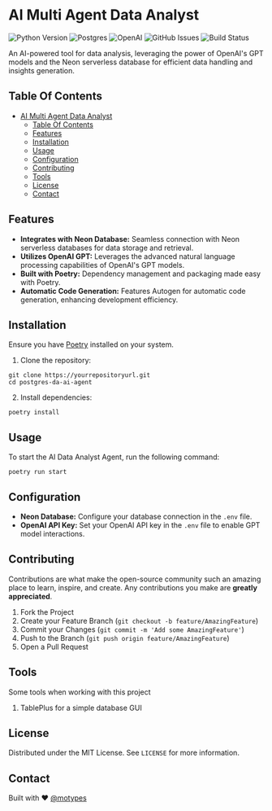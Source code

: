 # AI Multi Agent Data Analyst

![Python Version](https://img.shields.io/badge/python-3.12-blue.svg)
![Postgres](https://img.shields.io/badge/postgres-13.3-blue.svg)
![OpenAI](https://img.shields.io/badge/openai-0.2.0-blue.svg)
![GitHub Issues](https://img.shields.io/github/issues/mojalil/ai-dataanalyst-agent.svg)
![Build Status](https://img.shields.io/badge/build-passing-brightgreen.svg)

An AI-powered tool for data analysis, leveraging the power of OpenAI's GPT models and the Neon serverless database for efficient data handling and insights generation.

## Table Of Contents
- [AI Multi Agent Data Analyst](#ai-multi-agent-data-analyst)
  - [Table Of Contents](#table-of-contents)
  - [Features](#features)
  - [Installation](#installation)
  - [Usage](#usage)
  - [Configuration](#configuration)
  - [Contributing](#contributing)
  - [Tools](#tools)
  - [License](#license)
  - [Contact](#contact)

## Features

- **Integrates with Neon Database:** Seamless connection with Neon serverless databases for data storage and retrieval.
- **Utilizes OpenAI GPT:** Leverages the advanced natural language processing capabilities of OpenAI's GPT models.
- **Built with Poetry:** Dependency management and packaging made easy with Poetry.
- **Automatic Code Generation:** Features Autogen for automatic code generation, enhancing development efficiency.

## Installation

Ensure you have [Poetry](https://python-poetry.org/) installed on your system.

1. Clone the repository:
```
git clone https://yourrepositoryurl.git
cd postgres-da-ai-agent
```

2. Install dependencies:
```
poetry install
```

## Usage

To start the AI Data Analyst Agent, run the following command:

```
poetry run start
```

## Configuration

- **Neon Database:** Configure your database connection in the `.env` file.
- **OpenAI API Key:** Set your OpenAI API key in the `.env` file to enable GPT model interactions.

## Contributing

Contributions are what make the open-source community such an amazing place to learn, inspire, and create. Any contributions you make are **greatly appreciated**.

1. Fork the Project
2. Create your Feature Branch (`git checkout -b feature/AmazingFeature`)
3. Commit your Changes (`git commit -m 'Add some AmazingFeature'`)
4. Push to the Branch (`git push origin feature/AmazingFeature`)
5. Open a Pull Request

## Tools
Some tools when working with this project

1. TablePlus for a simple database GUI


## License

Distributed under the MIT License. See `LICENSE` for more information.

## Contact

Built with ❤️ [@motypes](https://twitter.com/motypes)

